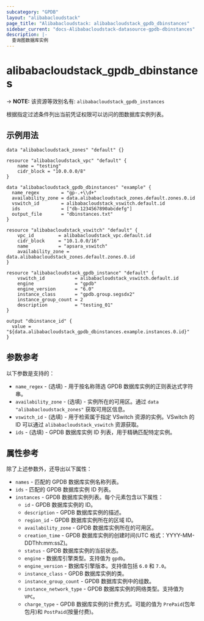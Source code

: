 ```yaml
---
subcategory: "GPDB"
layout: "alibabacloudstack"
page_title: "Alibabacloudstack: alibabacloudstack_gpdb_dbinstances"
sidebar_current: "docs-Alibabacloudstack-datasource-gpdb-dbinstances"
description: |- 
  查询图数据库实例
---
```


# alibabacloudstack_gpdb_dbinstances
-> **NOTE:** 该资源等效别名有: `alibabacloudstack_gpdb_instances`

根据指定过滤条件列出当前凭证权限可以访问的图数据库实例列表。

## 示例用法

```hcl
data "alibabacloudstack_zones" "default" {}

resource "alibabacloudstack_vpc" "default" {
	name = "testing"
	cidr_block = "10.0.0.0/8"
}

data "alibabacloudstack_gpdb_dbinstances" "example" {
  name_regex        = "gp-.+\\d+"
  availability_zone = data.alibabacloudstack_zones.default.zones.0.id
  vswitch_id        = alibabacloudstack_vswitch.default.id
  ids               = ["db-1234567890abcdefg"]
  output_file       = "dbinstances.txt"
}

resource "alibabacloudstack_vswitch" "default" {
	vpc_id         = alibabacloudstack_vpc.default.id
	cidr_block     = "10.1.0.0/16"
	name           = "apsara_vswitch"
	availability_zone = data.alibabacloudstack_zones.default.zones.0.id
}

resource "alibabacloudstack_gpdb_instance" "default" {
	vswitch_id           = alibabacloudstack_vswitch.default.id
	engine               = "gpdb"
	engine_version       = "6.0"
	instance_class       = "gpdb.group.segsdx2"
	instance_group_count = 2
	description          = "testing_01"
}

output "dbinstance_id" {
  value = "${data.alibabacloudstack_gpdb_dbinstances.example.instances.0.id}"
}
```

## 参数参考

以下参数是支持的：

* `name_regex` - (选填) - 用于按名称筛选 GPDB 数据库实例的正则表达式字符串。
* `availability_zone` - (选填) - 实例所在的可用区。通过 `data "alibabacloudstack_zones"` 获取可用区信息。
* `vswitch_id` - (选填) - 用于检索属于指定 VSwitch 资源的实例。VSwitch 的 ID 可以通过 `alibabacloudstack_vswitch` 资源获取。
* `ids` - (选填) - GPDB 数据库实例 ID 列表，用于精确匹配特定实例。

## 属性参考

除了上述参数外，还导出以下属性：

* `names` - 匹配的 GPDB 数据库实例名称列表。
* `ids` - 匹配的 GPDB 数据库实例 ID 列表。
* `instances` - GPDB 数据库实例列表。每个元素包含以下属性：
  * `id` - GPDB 数据库实例的 ID。
  * `description` - GPDB 数据库实例的描述。
  * `region_id` - GPDB 数据库实例所在的区域 ID。
  * `availability_zone` - GPDB 数据库实例所在的可用区。
  * `creation_time` - GPDB 数据库实例的创建时间(UTC 格式：YYYY-MM-DDThh:mm:ssZ)。
  * `status` - GPDB 数据库实例的当前状态。
  * `engine` - 数据库引擎类型。支持值为 `gpdb`。
  * `engine_version` - 数据库引擎版本。支持值包括 `6.0` 和 `7.0`。
  * `instance_class` - GPDB 数据库实例的类。
  * `instance_group_count` - GPDB 数据库实例中的组数。
  * `instance_network_type` - GPDB 数据库实例的网络类型。支持值为 `VPC`。
  * `charge_type` - GPDB 数据库实例的计费方式。可能的值为 `PrePaid`(包年包月)和 `PostPaid`(按量付费)。
